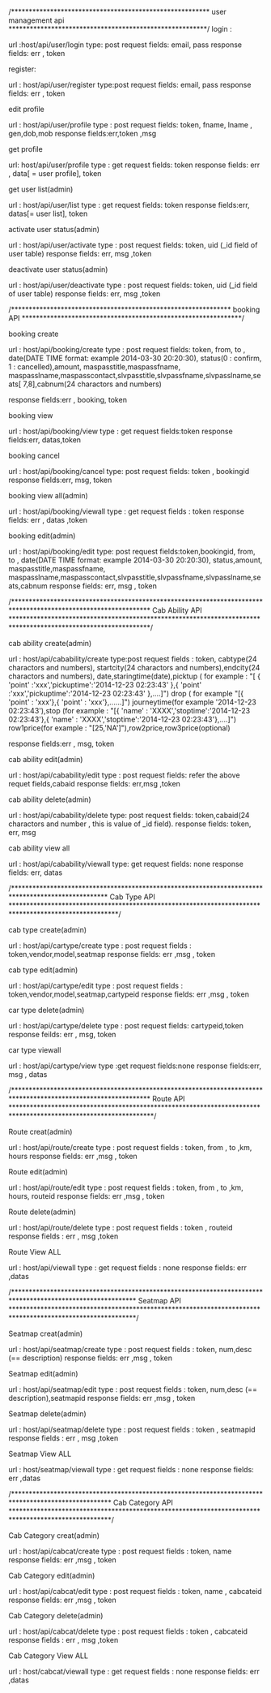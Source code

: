 /********************************************************
user management api
********************************************************/
login : 
 
url :host/api/user/login
type: post
request fields: email, pass
response fields: err , token



register:

url : host/api/user/register
type:post
request fields: email, pass
response fields: err , token


edit profile

url : host/api/user/profile
type : post
request fields: token, fname, lname , gen,dob,mob
response fields:err,token ,msg

get profile

url: host/api/user/profile
type : get
request  fields: token
response fields: err , data[ = user profile], token


get user list(admin)

url : host/api/user/list
type : get
request fields: token
response fields:err, datas[= user list], token

activate user status(admin)

url : host/api/user/activate
type : post
request fields: token, uid (_id field of user table)
response fields: err, msg ,token


deactivate user status(admin)

url : host/api/user/deactivate
type : post
request fields: token, uid (_id field of user table)
response fields: err, msg ,token


/**************************************************************
booking API
**************************************************************/

booking create

url : host/api/booking/create
type : post
request fields: token, from, to , date(DATE TIME format: example 2014-03-30 20:20:30), status(0 : confirm, 1 : cancelled),amount, maspasstitle,maspassfname,
                maspasslname,maspasscontact,slvpasstitle,slvpassfname,slvpasslname,seats[ 7,8],cabnum(24 charactors and numbers)
 
response fields:err , booking, token


booking view

url : host/api/booking/view
type : get
request fields:token
response fields:err, datas,token

booking cancel

url : host/api/booking/cancel
type: post
request fields: token , bookingid
response fields:err, msg, token

booking view all(admin)

url : host/api/booking/viewall
type : get
request fields : token
response fields: err , datas ,token

booking edit(admin)

url : host/api/booking/edit
type: post
request fields:token,bookingid, from, to , date(DATE TIME format: example 2014-03-30 20:20:30), status,amount, maspasstitle,maspassfname,
                maspasslname,maspasscontact,slvpasstitle,slvpassfname,slvpasslname,seats,cabnum
response fields: err, msg , token


/***************************************************************************************************************
Cab Ability API 
***************************************************************************************************************/

cab ability create(admin)

url : host/api/cabability/create
type:post
request fields : token, cabtype(24 charactors and numbers), startcity(24 charactors and numbers),endcity(24 charactors and numbers),
date,staringtime(date),picktup ( for example : "[ { 'point' :'xxx','pickuptime':'2014-12-23 02:23:43' },{ 'point' :'xxx','pickuptime':'2014-12-23 02:23:43' },....]")
drop ( for example "[{ 'point' : 'xxx'},{ 'point' : 'xxx'},......]")
journeytime(for example '2014-12-23 02:23:43'),stop (for example : "[{ 'name' : 'XXXX','stoptime':'2014-12-23 02:23:43'},{ 'name' : 'XXXX','stoptime':'2014-12-23 02:23:43'},....]")
row1price(for example : "[25,'NA']"),row2price,row3price(optional)

response fields:err , msg, token

cab ability edit(admin)

url : host/api/cabability/edit
type : post
request fields: refer the above requet fields,cabaid
response fields: err,msg ,token


cab ability delete(admin)

url : host/api/cabability/delete
type: post
request fields: token,cabaid(24 charactors and number , this is value of _id field).
response fields: token, err, msg

cab ability view all

url : host/api/cabability/viewall
type: get
request fields: none
response fields: err, datas

/***************************************************************************************************
 Cab Type API
******************************************************************************************************/

cab type create(admin)

url : host/api/cartype/create
type : post
request fields : token,vendor,model,seatmap
response fields: err ,msg , token

cab type edit(admin)

url : host/api/cartype/edit
type : post
request fields : token,vendor,model,seatmap,cartypeid
response fields: err ,msg , token

car type delete(admin)

url : host/api/cartype/delete
type : post
request fields: cartypeid,token
response feilds: err , msg, token

car type viewall

url : host/api/cartype/view
type :get
request fields:none
response fields:err, msg , datas

/***************************************************************************************************************
Route API
****************************************************************************************************************/

Route creat(admin)

url : host/api/route/create
type : post
request fields : token, from , to ,km, hours
response fields: err ,msg , token

Route edit(admin)

url : host/api/route/edit
type : post
request fields : token, from , to ,km, hours, routeid
response fields: err ,msg , token

Route delete(admin)

url : host/api/route/delete
type : post
request fields : token , routeid
response fields : err , msg  ,token

Route View ALL

url : host/api/viewall
type : get
request fields : none
response fields: err ,datas 

/***********************************************************************************************************
Seatmap API
***********************************************************************************************************/

Seatmap creat(admin)

url : host/api/seatmap/create
type : post
request fields : token, num,desc (== description)
response fields: err ,msg , token

Seatmap edit(admin)

url : host/api/seatmap/edit
type : post
request fields : token, num,desc (== description),seatmapid
response fields: err ,msg , token

Seatmap delete(admin)

url : host/api/seatmap/delete
type : post
request fields : token , seatmapid
response fields : err , msg  ,token

Seatmap View ALL

url : host/seatmap/viewall
type : get
request fields : none
response fields: err ,datas 

/****************************************************************************************************
Cab Category API
****************************************************************************************************/


Cab Category creat(admin)

url : host/api/cabcat/create
type : post
request fields : token, name
response fields: err ,msg , token

Cab Category edit(admin)

url : host/api/cabcat/edit
type : post
request fields : token, name , cabcateid
response fields: err ,msg , token

Cab Category delete(admin)

url : host/api/cabcat/delete
type : post
request fields : token , cabcateid
response fields : err , msg  ,token

Cab Category View ALL

url : host/cabcat/viewall
type : get
request fields : none
response fields: err ,datas 
